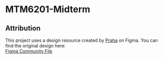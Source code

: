 # MTM6201-Midterm

## Attribution

This project uses a design resource created by [Praha](https://www.figma.com/@Praha) on Figma. You can find the original design here:  
[Figma Community File](https://www.figma.com/community/file/1302328770970984511)
